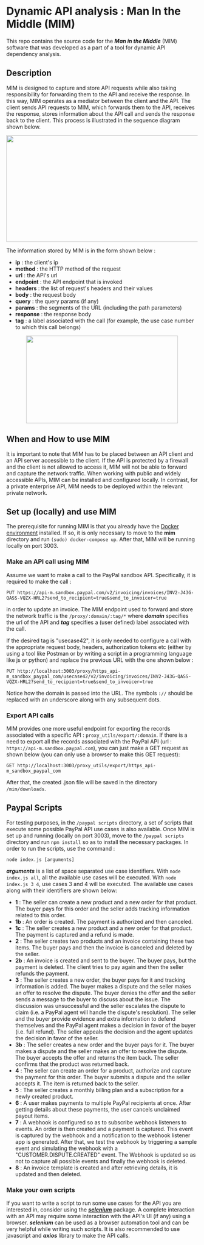 # Dynamic API analysis : Man In the Middle (MIM)
This repo contains the source code for the **_Man in the Middle_** (MIM) software that was developed as a part of a tool for dynamic API dependency analysis. 

## Description
MIM is designed to capture and store API requests while also taking responsibility for forwarding them to the API and receive the response. In this way, MIM operates as a mediator between the client and the API. 
The client sends API requests to MIM, which forwards them to the API, receives the response, stores information about the API call and sends the response back to the client. This process is illustrated in the sequence diagram shown below.

<p align="center"><img src="https://github.com/user-attachments/assets/9c786206-ad8d-4154-8361-6ed280994382" width="600" height="280" /></p>

The information stored by MIM is in the form shown below :
- **ip** : the client's ip
- **method** : the HTTP method of the request
- **url** : the API's url
- **endpoint** : the API endpoint that is invoked
- **headers** : the list of request's headers and their values
- **body** : the request body
- **query** : the query params (if any)
- **params** : the segments of the URL (including the path parameters)
- **response** : the response body
- **tag** : a label associated with the call (for example, the use case number to which this call belongs)
  

<p align="center"><img src="https://github.com/user-attachments/assets/be0ee5ed-e2fd-4776-b18a-cc927242a227" width="400" height="230" /></p>

## When and How to use MIM
It is important to note that MIM has to be placed between an API client and an API server accessible to the client. If the API is protected by a firewall and the client is not allowed to access it, MIM will not be able to forward and capture the network traffic. When working with public and widely accessible APIs, MIM can be installed and configured locally. In contrast, for a private enterprise API, MIM needs to be deployed within the relevant private network. 

## Set up (locally) and use MIM
The prerequisite for running MIM is that you already have the [Docker environment](https://docs.docker.com/engine/install/) installed. If so, it is only necessary to move to the **mim** directory and run
`(sudo) docker-compose up`.
After that, MIM will be running locally on port 3003.

### Make an API call using MIM
Assume we want to make a call to the PayPal sandbox API. Specifically, it is required to make the call :
```
PUT https://api-m.sandbox.paypal.com/v2/invoicing/invoices/INV2-J43G-QASS-VQZX-HRL2?send_to_recipient=true&send_to_invoicer=true
```

in order to update an invoice. The MIM endpoint used to forward and store the network traffic is the
`/proxy/:domain/:tag/*` where **_domain_** specifies the url of the API and **_tag_** specifies a (user defined) label associated with the call. 

If the desired tag is "usecase42", it is only needed to configure a call with the appropriate request body, headers, authorization tokens etc (either by using a tool like Postman or by writing a script in a programming language like js or python) and replace the previous URL with the one shown below : 
```
PUT http://localhost:3003/proxy/https_api-m_sandbox_paypal_com/usecase42/v2/invoicing/invoices/INV2-J43G-QASS-VQZX-HRL2?send_to_recipient=true&send_to_invoicer=true
```
Notice how the domain is passed into the URL. The symbols `://` should be replaced with an underscore along with any subsequent dots.
### Export API calls
MIM provides one more useful endpoint for exporting the records associated with a specific API : `proxy_utils/export/:domain`. If there is a need to export all the records associated with the PayPal API (url : `https://api-m.sandbox.paypal.com`), you can just make a GET request as shown below (you can only use a browser to make this GET request):
```
GET http://localhost:3003/proxy_utils/export/https_api-m_sandbox_paypal_com
```
After that, the created .json file will be saved in the directory `/mim/downloads`. 

## Paypal Scripts
For testing purposes, in the `/paypal scripts` directory, a set of scripts that execute some possible PayPal API use cases is also available. Once MIM is set up and running (locally on port 3003), move to the `/paypal scripts` directory and run `npm install` so as to install the necessary packages. In order to run the scripts, use the command :
```
node index.js [arguments]
```
**_arguments_** is a list of space separated use case identifiers. With `node index.js all`, all the available use cases will be executed. With `node index.js 3 4`, use cases 3 and 4 will be executed. The available use cases along with their identifiers are shown below:
- **1** : The seller can create a new product and a new order for that product. The buyer pays for this order and the seller adds tracking information related to this order.
- **1b** : An order is created. The payment is authorized and then canceled.
- **1c** : The seller creates a new product and a new order for that product. The payment is captured and a refund is made.
- **2** : The seller creates two products and an invoice containing these two items. The buyer pays and then the invoice is canceled and deleted by the seller.
- **2b** : An invoice is created and sent to the buyer. The buyer pays, but the payment is deleted. The client tries to pay again and then the seller refunds the payment.
- **3** : The seller creates a new order, the buyer pays for it and tracking information is added. The buyer makes a dispute and the seller makes an offer to resolve the dispute. The buyer denies the offer and the seller sends a message to the buyer to discuss about the issue. The discussion was unsuccessful and the seller escalates the dispute to claim (i.e. a PayPal agent will handle the dispute's resolution). The seller and the buyer provide evidence and extra information to defend themselves and the PayPal agent makes a decision in favor of the buyer (i.e. full refund). The seller appeals the decision and the agent updates the decision in favor of the seller.
- **3b** : The seller creates a new order and the buyer pays for it. The buyer makes a dispute and the seller makes an offer to resolve the dispute. The buyer accepts the offer and returns the item back. The seller confirms that the product was returned back.
- **4** : The seller can create an order for a product, authorize and capture the payment for this order. The buyer submits a dispute and the seller accepts it. The item is returned back to the seller.
- **5** : The seller creates a monthly billing plan and a subscription for a newly created product.
- **6** : A user makes payments to multiple PayPal recipients at once. After getting details about these payments, the user cancels unclaimed payout items.
- **7** : A webhook is configured so as to subscribe webhook listeners to events. Αn order is then created and a payment is captured. This event is captured by the webhook and a notification to the webhook listener app is generated.
After that, we test the webhook by triggering a sample event and simulating the webhook with a "CUSTOMER.DISPUTE.CREATED" event.
The Webhook is updated so as not to capture all possible events and finally the webhook is deleted.
- **8** : An invoice template is created and after retrieving details, it is updated and then deleted.
### Make your own scripts
If you want to write a script to run some use cases for the API you are interested in, consider using the [**_selenium_**](https://www.selenium.dev/documentation/) package. A complete interaction with an API may require some interaction with the API's UI (if any) using a browser. **_selenium_** can be used as a browser automation tool and can be very helpful while writing such scripts. It is also recommended to use javascript and **_axios_** library to make the API calls. 

